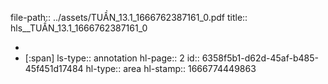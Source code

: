 file-path:: ../assets/TUẦN_13.1_1666762387161_0.pdf
title:: hls__TUẦN_13.1_1666762387161_0

-
- [:span]
  ls-type:: annotation
  hl-page:: 2
  id:: 6358f5b1-d62d-45af-b485-45f451d17484
  hl-type:: area
  hl-stamp:: 1666774449863